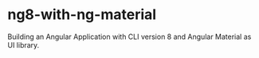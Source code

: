 # ng8-with-ng-material
Building an Angular Application with CLI version 8 and Angular Material as UI library. 
